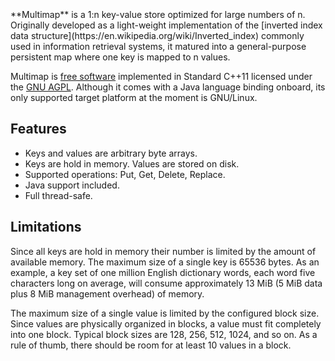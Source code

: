 <br />
<br />
<br />
**Multimap** is a 1:n key-value store optimized for large numbers of n. Originally developed as a light-weight implementation of the [inverted index data structure](https://en.wikipedia.org/wiki/Inverted_index) commonly used in information retrieval systems, it matured into a general-purpose persistent map where one key is mapped to n values.

Multimap is [free software](https://www.fsf.org/about/what-is-free-software) implemented in Standard C++11 licensed under the [GNU AGPL](http://www.gnu.org/licenses/agpl-3.0.en.html). Although it comes with a Java language binding onboard, its only supported target platform at the moment is GNU/Linux.

## Features

* Keys and values are arbitrary byte arrays.
* Keys are hold in memory. Values are stored on disk.
* Supported operations: Put, Get, Delete, Replace.
* Java support included.
* Full thread-safe.

## Limitations

Since all keys are hold in memory their number is limited by the amount of available memory. The maximum size of a single key is 65536 bytes. As an example, a key set of one million English dictionary words, each word five characters long on average, will consume approximately 13 MiB (5 MiB data plus 8 MiB management overhead) of memory.

The maximum size of a single value is limited by the configured block size. Since values are physically organized in blocks, a value must fit completely into one block. Typical block sizes are 128, 256, 512, 1024, and so on. As a rule of thumb, there should be room for at least 10 values in a block.

<!---
## Donate
-->
